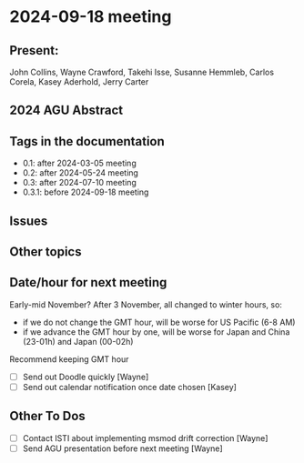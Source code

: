 # 2024-09-18 meeting

## Present:
John Collins, Wayne Crawford, Takehi Isse, Susanne Hemmleb, Carlos Corela, Kasey Aderhold, Jerry Carter

## 2024 AGU Abstract


## Tags in the documentation 

- 0.1: after 2024-03-05 meeting
- 0.2: after 2024-05-24 meeting
- 0.3: after 2024-07-10 meeting
- 0.3.1: before 2024-09-18 meeting

## Issues

## Other topics

## Date/hour for next meeting

Early-mid November?
After 3 November, all changed to winter hours, so:

- if we do not change the GMT hour, will be worse for US Pacific (6-8 AM)
- if we advance the GMT hour by one, will be worse for Japan and China (23-01h) and Japan (00-02h)

Recommend keeping GMT hour

- [ ] Send out Doodle quickly [Wayne]
- [ ] Send out calendar notification once date chosen [Kasey]

## Other To Dos

- [ ] Contact ISTI about implementing msmod drift correction [Wayne]
- [ ] Send AGU presentation before next meeting [Wayne]
